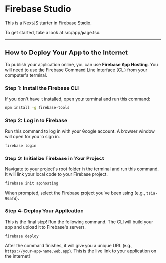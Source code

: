 # Firebase Studio

This is a NextJS starter in Firebase Studio.

To get started, take a look at src/app/page.tsx.

---

## How to Deploy Your App to the Internet

To publish your application online, you can use **Firebase App Hosting**. You will need to use the Firebase Command Line Interface (CLI) from your computer's terminal.

### Step 1: Install the Firebase CLI

If you don't have it installed, open your terminal and run this command:
```bash
npm install -g firebase-tools
```

### Step 2: Log in to Firebase

Run this command to log in with your Google account. A browser window will open for you to sign in.
```bash
firebase login
```

### Step 3: Initialize Firebase in Your Project

Navigate to your project's root folder in the terminal and run this command. It will link your local code to your Firebase project.
```bash
firebase init apphosting
```
When prompted, select the Firebase project you've been using (e.g., `tsia-96afd`).

### Step 4: Deploy Your Application

This is the final step! Run the following command. The CLI will build your app and upload it to Firebase's servers.
```bash
firebase deploy
```

After the command finishes, it will give you a unique URL (e.g., `https://your-app-name.web.app`). This is the live link to your application on the internet!
